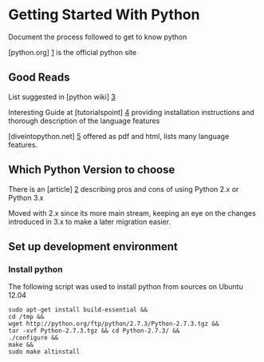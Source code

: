# Getting Started With Python

Document the process followed to get to know python

[python.org] [1] is the official python site
## Good Reads
List suggested in [python wiki] [3]

Interesting  Guide at [tutorialspoint] [4] providing installation instructions and thorough description of the language features

[diveintopython.net] [5] offered as pdf and html, lists many language features.

## Which Python Version to choose
There is an [article] [2] describing pros and cons of using Python 2.x or Python 3.x

Moved with 2.x since its more main stream, keeping an eye on the changes introduced in 3.x to make a later migration easier.


## Set up development environment
### Install python 
The following script was used to install python from sources on Ubuntu 12.04
```
sudo apt-get install build-essential &&
cd /tmp && 
wget http://python.org/ftp/python/2.7.3/Python-2.7.3.tgz &&
tar -xvf Python-2.7.3.tgz && cd Python-2.7.3/ &&
./configure &&
make &&
sudo make altinstall
```

[1]: http://python.org/ "Official Python Site"
[2]: http://wiki.python.org/moin/Python2orPython3 "Python 2 or 3?"
[3]: http://wiki.python.org/moin/BeginnersGuide/Programmers "Tutorials/Websites/Books"
[4]: http://www.tutorialspoint.com/python/index.htm "Getting Started Guide"
[5]: http://www.diveintopython.net/ "Dive Into Python"

